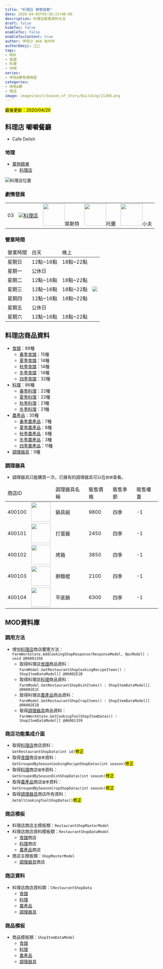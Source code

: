 ```yaml
---
title: "料理店 嚼嚼餐廳"
date: 2020-04-05T09:50:21+08:00
description: 料理店販售資料大全
draft: false
hideToc: false
enableToc: false
enableTocContent: true
author: 伊琉沙 AKA 哇咔咔
authorEmoji: 👩🏿‍🚀
tags: 
- MOD
- 食譜
- 料理
- 作物
series:
- 哆啦A夢牧場物語
categories:
- 哆啦A夢
- 商店
image: images/post/Season_of_Story/Building/21200.png
---
```

<mark>最後更新：2020/04/20</mark>

## 料理店 嚼嚼餐廳
+ Cafe Delish

### 地理
+ [萬物鎮東](../doraemon-story-map-11300-east-natura)
    + [料理店](../doraemon-story-map-11300-east-natura/#料理店)

![料理店位置](/images/post/Season_of_Story/Map/21200.png)

### 劇情發展
<table>
    <tr>
        <td>03</td>
        <td align="center"><a href="../doraemon-story-03"><img src= "/images/post/Season_of_Story/Sprite/icon_201140040.png">料理店</a></td>
        <td align="center"><img width="72px" src= "/images/post/Season_of_Story/Sprite/icon_201041230.png">萊斯特</td>
        <td align="center"><img width="72px" src= "/images/post/Season_of_Story/Sprite/icon_201041240.png">托蘭</td>
        <td align="center"><img width="72px" src= "/images/post/Season_of_Story/Sprite/icon_201041040.png">小夫</td>
    </tr>
</table>

### 營業時間
<table>
    <thead>
        <tr>
            <td>營業時間</td>
            <td>白天</td>
            <td>晚上</td>
            <td></td>
        </tr>
    </thead>
    <tbody>
        <tr>
            <td>星期日</td>
            <td>12點~16點</td>
            <td>18點~22點</td>
            <td rowspan="10"><img src= "/images/post/Season_of_Story/Scene/21200-opening-time.png"></td>
        </tr>
        <tr>
            <td>星期一</td>
            <td colspan="2">公休日</td>
        </tr>
        <tr>
            <td>星期二</td>
            <td>12點~16點</td>
            <td>18點~22點</td>
        </tr>
        <tr>
            <td>星期三</td>
            <td>12點~16點</td>
            <td>18點~22點</td>
        </tr>        
        <tr>
            <td>星期四</td>
            <td>12點~16點</td>
            <td>18點~22點</td>
        </tr>
        <tr>
            <td>星期五</td>
            <td colspan="2">公休日</td>
        </tr>
        <tr>
            <td>星期六</td>
            <td>12點~16點</td>
            <td>18點~22點</td>
        </tr>
     </tbody>
</table>

## 料理店商品資料
+ [食譜](../doraemon-story-shop-21200-cafe-delish-recipes)：89種
    + [春季食譜](../doraemon-story-shop-21200-cafe-delish-recipes#春季食譜)：15種
    + [夏季食譜](../doraemon-story-shop-21200-cafe-delish-recipes#夏季食譜)：14種
    + [秋季食譜](../doraemon-story-shop-21200-cafe-delish-recipes#秋季食譜)：14種
    + [冬季食譜](../doraemon-story-shop-21200-cafe-delish-recipes#冬季食譜)：14種
    + [四季食譜](../doraemon-story-shop-21200-cafe-delish-recipes#四季食譜)：32種
+ [料理](../doraemon-story-shop-21200-cafe-delish-meals)：86種
    + [春季料理](../doraemon-story-shop-21200-cafe-delish-meals#春季料理)：22種
    + [夏季料理](../doraemon-story-shop-21200-cafe-delish-meals#夏季料理)：22種
    + [秋季料理](../doraemon-story-shop-21200-cafe-delish-meals#秋季料理)：21種
    + [冬季料理](../doraemon-story-shop-21200-cafe-delish-meals#冬季料理)：21種
+ [農產品](../doraemon-story-shop-21200-cafe-delish-produce)：35種
    + [春季農產品](../doraemon-story-shop-21200-cafe-delish-produce#春季農產品)：7種
    + [夏季農產品](../doraemon-story-shop-21200-cafe-delish-produce#夏季農產品)：8種
    + [秋季農產品](../doraemon-story-shop-21200-cafe-delish-produce#秋季農產品)：6種
    + [冬季農產品](../doraemon-story-shop-21200-cafe-delish-produce#冬季農產品)：3種
    + [四季農產品](../doraemon-story-shop-21200-cafe-delish-produce#四季農產品)：11種
+ [調理器具](#調理器具)：5種

### 調理器具
+ 調理器具只能購買一次，已擁有的調理器具可以在`廚房`查看。

<table>
    <thead>
        <tr>
            <td>商店ID</td>
            <td></td>
            <td>調理器具名稱</td>
            <td>販售價格</td>
            <td>販售季節</td>
            <td>販售權重</td>
        </tr>
    </thead>
    <tbody>
        <tr>
            <td>400100</td>
            <td><img width= "64px" src= "/images/post/Season_of_Story/Sprite/icon_9000100.png"></td>
            <td>鍋具組</td>
            <td>9800</td>
            <td>四季</td>
            <td>-1</td>
        </tr>
        <tr>
            <td>400101</td>
            <td><img width= "64px" src= "/images/post/Season_of_Story/Sprite/icon_9000101.png"></td>
            <td>打蛋器</td>
            <td>2450</td>
            <td>四季</td>
            <td>-1</td>
        </tr>
        <tr>
            <td>400102</td>
            <td><img width= "64px" src= "/images/post/Season_of_Story/Sprite/icon_9000102.png"></td>
            <td>烤箱</td>
            <td>3850</td>
            <td>四季</td>
            <td>-1</td>
        </tr>
        <tr>
            <td>400103</td>
            <td><img width= "64px" src= "/images/post/Season_of_Story/Sprite/icon_9000103.png"></td>
            <td>擀麵棍</td>
            <td>2100</td>
            <td>四季</td>
            <td>-1</td>
        </tr>
        <tr>
            <td>400104</td>
            <td><img width= "64px" src= "/images/post/Season_of_Story/Sprite/icon_9000104.png"></td>
            <td>平底鍋</td>
            <td>6300</td>
            <td>四季</td>
            <td>-1</td>
        </tr>
    </tbody>
</table>

## MOD資料庫
### 調用方法
+ 增加[料理店](../doraemon-story-shop-21200-cafe-delish)商店響應方法：<br>`FarmWorkState.AddCookingShopResponse(ResponseModel, NpcModel) : void @06001358`
    + 取得料理店[食譜](../doraemon-story-shop-21200-cafe-delish-recipes)商品資料：<br>`FarmModel.GetRestaurantShopCookingRecipeItems() : ShopItemDataModel[] @06002E1B`
    + 取得料理店[料理](../doraemon-story-shop-21200-cafe-delish-meals)商品資料：<br>`FarmModel.GetRestaurantShopDishItems() : ShopItemDataModel[] @06002E1C`
    + 取得料理店[農產品](../doraemon-story-shop-21200-cafe-delish-produce)商品資料：<br>`FarmModel.GetRestaurantShopCropItems() : ShopItemDataModel[] @06002E1D`
    + 取得[調理器具](../doraemon-story-shop-21200-cafe-delish/#調理器具)商品資料：<br>`FarmWorkState.GetCookingToolShopItemDatas() : ShopItemDataModel[] @06001359`

### 商店功能集成介面
+ 取得[料理店](../doraemon-story-shop-21200-cafe-delish#販售資料)商店資料：<br>`GetRestaurantShopData(int id)`<mark>修正</mark>
+ 取得[食譜](../doraemon-story-shop-21200-cafe-delish-recipes)商店`當季`資料：<br>`GetGroupedBySeasonCookingRecipeShopDatas(int season)`<mark>修正</mark>
+ 取得[料理](../doraemon-story-shop-21200-cafe-delish-meals)商店`當季`資料：<br>`GetGroupedBySeasonDishShopDatas(int season)`<mark>修正</mark>
+ 取得[農產品](../doraemon-story-shop-21200-cafe-delish-produce)商店`當季`資料：<br>`GetGroupedBySeasonCropShopDatas(int season)`<mark>修正</mark>
+ 取得[調理器具](../doraemon-story-shop-21200-cafe-delish/#調理器具)商店所有資料：<br>`GetAllCookingToolShopDatas()`<mark>修正</mark>

### 商店模板
+ 料理店商店主模板類：`RestaurantShopMasterModel`
+ 料理店商店資料模板類：`RestaurantShopDataModel`
    + [食譜](../doraemon-story-shop-21200-cafe-delish-recipes)商店
    + [料理](../doraemon-story-shop-21200-cafe-delish-meals)商店
    + [農產品](../doraemon-story-shop-21200-cafe-delish-produce)商店
+ 商店主模板類：`ShopMasterModel`
    + [調理器具](../doraemon-story-shop-21200-cafe-delish/#調理器具)商店

### 商店資料
+ 料理店商店資料類：`CRestaurantShopData`
    + [食譜](../doraemon-story-shop-21200-cafe-delish-recipes)
    + [料理](../doraemon-story-shop-21200-cafe-delish-meals)
    + [農產品](../doraemon-story-shop-21200-cafe-delish-produce)
    + [調理器具](../doraemon-story-shop-21200-cafe-delish/#調理器具)

### 商品模板
+ 商品模板類：`ShopItemDataModel`
    + [食譜](../doraemon-story-shop-21200-cafe-delish-recipes)
    + [料理](../doraemon-story-shop-21200-cafe-delish-meals)
    + [農產品](../doraemon-story-shop-21200-cafe-delish-produce)
    + [調理器具](../doraemon-story-shop-21200-cafe-delish/#調理器具)